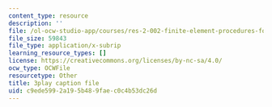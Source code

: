 ```yaml
---
content_type: resource
description: ''
file: /ol-ocw-studio-app/courses/res-2-002-finite-element-procedures-for-solids-and-structures-spring-2010/c9ede5992a195b489faec0c4b53dc26d_GyeJwReGKWg.vtt
file_size: 59843
file_type: application/x-subrip
learning_resource_types: []
license: https://creativecommons.org/licenses/by-nc-sa/4.0/
ocw_type: OCWFile
resourcetype: Other
title: 3play caption file
uid: c9ede599-2a19-5b48-9fae-c0c4b53dc26d
---
```

